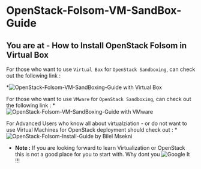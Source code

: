 OpenStack-Folsom-VM-SandBox-Guide
=================================

You are at - How to Install OpenStack Folsom in Virtual Box 
-------------------------------------------------

For those who want to use `Virtual Box` for `OpenStack Sandboxing`, can check out the following link :
 
*![OpenStack-Folsom-VM-SandBoxing-Guide with Virtual Box](https://github.com/dguitarbite/OpenStack-Folsom-VM-SandBox-Guide/tree/VirtualBox)


For those who want to use `VMware` for `OpenStack Sandboxing`, can check out the following link :
 *![OpenStack-Folsom-VM-SandBoxing-Guide with VMware](https://github.com/dguitarbite/OpenStack-Folsom-VM-SandBox-Guide/tree/VMware)

  
For Advanced Users who know all about virtualziation - or do not want to use Virtual Machines for OpenStack deployment should check out :
*![OpenStack-Folsom-Install-Guide](https://github.com/mseknibilel/OpenStack-Folsom-Install-guide/blob/master/OpenStack_Folsom_Install_Guide_WebVersion.rst) by Bilel Msekni
  
 * **Note :** If you are looking forward to learn Virtualization or OpenStack this is not a good place for you to start with. Why dont you ![Google It](https://www.google.com) !!!
 

